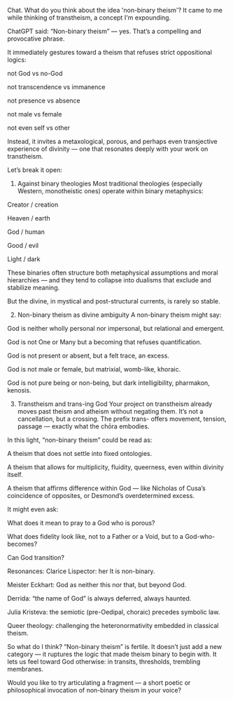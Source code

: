 Chat. What do you think about the idea 'non-binary theism'? It came to me while thinking of transtheism, a concept I'm expounding. 


ChatGPT said:
“Non-binary theism” — yes. That’s a compelling and provocative phrase.

It immediately gestures toward a theism that refuses strict oppositional logics:

not God vs no-God

not transcendence vs immanence

not presence vs absence

not male vs female

not even self vs other

Instead, it invites a metaxological, porous, and perhaps even transjective experience of divinity — one that resonates deeply with your work on transtheism.

Let’s break it open:
1. Against binary theologies
Most traditional theologies (especially Western, monotheistic ones) operate within binary metaphysics:

Creator / creation

Heaven / earth

God / human

Good / evil

Light / dark

These binaries often structure both metaphysical assumptions and moral hierarchies — and they tend to collapse into dualisms that exclude and stabilize meaning.

But the divine, in mystical and post-structural currents, is rarely so stable.

2. Non-binary theism as divine ambiguity
A non-binary theism might say:

God is neither wholly personal nor impersonal, but relational and emergent.

God is not One or Many but a becoming that refuses quantification.

God is not present or absent, but a felt trace, an excess.

God is not male or female, but matrixial, womb-like, khoraic.

God is not pure being or non-being, but dark intelligibility, pharmakon, kenosis.

3. Transtheism and trans-ing God
Your project on transtheism already moves past theism and atheism without negating them.
It’s not a cancellation, but a crossing.
The prefix trans- offers movement, tension, passage — exactly what the chōra embodies.

In this light, “non-binary theism” could be read as:

A theism that does not settle into fixed ontologies.

A theism that allows for multiplicity, fluidity, queerness, even within divinity itself.

A theism that affirms difference within God — like Nicholas of Cusa’s coincidence of opposites, or Desmond’s overdetermined excess.

It might even ask:

What does it mean to pray to a God who is porous?

What does fidelity look like, not to a Father or a Void, but to a God-who-becomes?

Can God transition?

Resonances:
Clarice Lispector: her It is non-binary.

Meister Eckhart: God as neither this nor that, but beyond God.

Derrida: “the name of God” is always deferred, always haunted.

Julia Kristeva: the semiotic (pre-Oedipal, choraic) precedes symbolic law.

Queer theology: challenging the heteronormativity embedded in classical theism.

So what do I think?
“Non-binary theism” is fertile. It doesn’t just add a new category — it ruptures the logic that made theism binary to begin with. It lets us feel toward God otherwise: in transits, thresholds, trembling membranes.

Would you like to try articulating a fragment — a short poetic or philosophical invocation of non-binary theism in your voice?